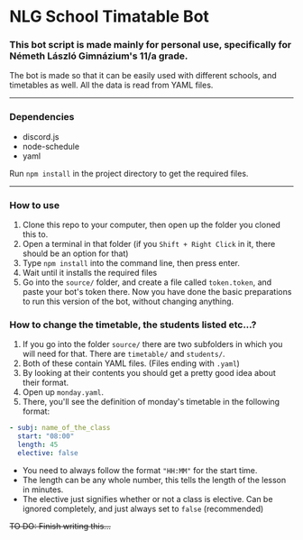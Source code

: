 # NLG School Timatable Bot

### This bot script is made mainly for personal use, specifically for Németh László Gimnázium's 11/a grade.

The bot is made so that it can be easily used with different schools, and timetables as well. All the data is read from YAML files.

---

### Dependencies

- discord.js
- node-schedule
- yaml

Run `npm install` in the project directory to get the required files.

---

### How to use

1. Clone this repo to your computer, then open up the folder you cloned this to.
1. Open a terminal in that folder (if you `Shift + Right Click` in it, there should be an option for that)
1. Type `npm install` into the command line, then press enter.
1. Wait until it installs the required files
1. Go into the `source/` folder, and create a file called `token.token`, and paste your bot's token there.
Now you have done the basic preparations to run this version of the bot, without changing anything.

### How to change the timetable, the students listed etc...?

1. If you go into the folder `source/` there are two subfolders in which you will need for that. There are `timetable/` and `students/`.
1. Both of these contain YAML files. (Files ending with `.yaml`)
1. By looking at their contents you should get a pretty good idea about their format.
1. Open up `monday.yaml`.
1. There, you'll see the definition of monday's timetable in the following format:
```yaml
- subj: name_of_the_class
  start: "08:00"
  length: 45
  elective: false
```
- You need to always follow the format `"HH:MM"` for the start time.
- The length can be any whole number, this tells the length of the lesson in minutes.
- The elective just signifies whether or not a class is elective. Can be ignored completely, and just always set to `false` (recommended)

~~TO DO: Finish writing this...~~

